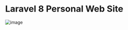 # Laravel 8 Personal Web Site

![image](https://user-images.githubusercontent.com/22051606/119859628-3a1f8380-bf1e-11eb-8e8d-e2e010ded2d1.png)
